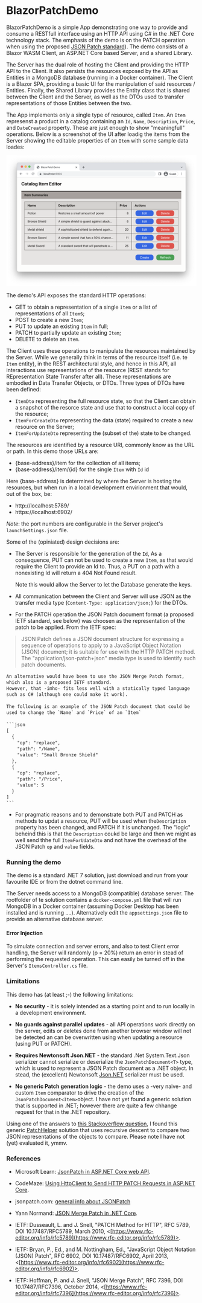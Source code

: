 # BlazorPatchDemo

BlazorPatchDemo is a simple App demonstrating one way to provide and consume a RESTfull interface using an HTTP API using C# in the .NET Core technology stack. The emphasis of the demo is on  the PATCH operation when using the proposed [JSON Patch standard](https://www.rfc-editor.org/info/rfc6902)). The demo consists of a Blazor WASM Client, an ASP.NET Core based Server, and a shared Library.

The Server has the dual role of hosting the Client and providing the HTTP API to the Client. It also persists the resources exposed by the API as Entities in a MongoDB database (running in a Docker container). The Client is a Blazor SPA, providing a basic UI for the manipulation of said resources / Entities. Finally, the Shared Library provides the Entity class that is shared between the Client and the Server, as well as the DTOs used to transfer representations of those Entities between the two. 

The App implements only a single type of resource, called `Item`. An `Item` represenst a product in a catalog containing an `Id`, `Name`, `Description`, `Price`, and `DateCreated` property. These are just enough to show "meaningfull" operations.
Below is a screenshot of the UI after loadig the items from the Server showing the editable properties of an `Item` with some sample data loades:

![](./Documentation/Screenshots/00_Editor_small.png)

The demo's API exposes the standard HTTP operations:

* GET to obtain a representation of a single `Item` or a list of representations of all `Item`s;
* POST to create a new `Item`;
* PUT to update an existing `Item` in full;
* PATCH to partially update an existing `Item`;
* DELETE to delete an `Item`.

The Client uses these operations to manipulate the resources maintained by the Server.
While we generally think in terms of the resource itself (i.e. te `Item` entity), in the REST architectural style, and hence in this API, all interactions use representations of the resource (REST stands for REpresentation State Transfer after all). 
These representations are embodied in Data Transfer Objects, or DTOs. Three types of DTOs have been defined:

* `ItemDto` representing the full resource state, so that the Client can obtain a snapshot of the resorce state and use that to construct a local copy of the resource;
* `ItemForCreateDto` representing the data (state) required to create a new resource on the Server;
* `ItemForUpdateDto` representing the (subset of the) state to be changed. 

The resources are identified by a resource URI, commonly know as the URL or path. In this demo those URLs are:

* {base-address}/item for the collection of all items;
* {base-address}/item/{id} for the single `Item` with `Id` id

Here {base-address} is determined by where the Server is hosting the resources, but when run in a local development envirionment that would, out of the box, be:

* http://localhost:5789/
* https://localhost:6902/ 

_Note_: the port numbers are configurable in the Server project's `launchSettings.json` file.

Some of the (opiniated) design decisions are:

* The Server is responsible for the generation of the `Id`, As a consequence, PUT can not be used to create a new `Item`, as that would require the Client to provide an Id to. Thus, a PUT on a path with a nonexisting Id will return a 404 Not Found result.

    Note this would allow the Server to let the Database generate the keys.

* All communication between the Client and Server will use JSON as the transfer media type (`Content-Type: application/json;`) for the DTOs.

* For the PATCH operation the JSON Patch document format (a proposed IETF standard, see below) was choosen as the representation of the patch to be applied. From the IETF spec:
>    JSON Patch defines a JSON document structure for expressing a
>    sequence of operations to apply to a JavaScript Object Notation
>    (JSON) document; it is suitable for use with the HTTP PATCH method.
>    The "application/json-patch+json" media type is used to identify such
>    patch documents.

    An alternative would have been to use the JSON Merge Patch format, which also is a proposed IETF standard.
    However, that -imho- fits less well with a statically typed language such as C# (although one could make it work).

    The following is an example of the JSON Patch document that could be used to change the `Name` and `Price` of an `Item`

    ```json
    [
      {
        "op": "replace",
        "path": "/Name",
        "value": "Small Bronze Shield"
      },
      {
        "op": "replace",
        "path": "/Price",
        "value": 5
      }
    ]
    ```
* For pragmatic reasons and to demonstrate both PUT and PATCH as methods to updat a resource, PUT will be used when the`Description` property has been changed, and PATCH if it is unchanged.
The "logic" beheind this is that the `Description` coukd be large and then we might as well send thhe full `ItemForUdateDto` and not have the overhead of the JSON Patch `op` and `value` fields.

### Running the demo

The demo is a standard .NET 7 solution, just download and run from your favourite IDE or from the dotnet command line.

The Server needs access to a MongoDB (compatible) database server. The rootfolder of te solution contains a `docker-compose.yml` file that will run MongoDB in a Docker container (assuming Docker Desktop has been installed and is running ....).
Alternatively edit the `appsettings.json` file to provide an alternative database server.

#### Error Injection

To simulate connection and server errors, and also to test Client error handling, 
the Server will randomly (p = 20%) return an error in stead of performing the requested operation.
This can easily be turned off in the Server's `ItemsController.cs` file.

### Limitations

This demo has (at least ;-) the following limitations:

* **No security** - it is solely intended as a starting point and to run locally in a development environment.

* **No guards against parallel updates** - all API operations work directly on the server, edits or deletes done from another browser window will not be detected an can be overwritten using when updating a resource (using PUT or PATCH).

* **Requires Newtonsoft Json.NET** - the standard .Net System.Text.Json serializer cannot serialize or deserialize the `JsonPatchDocument<T>` type, which is used to represent a JSON Patch document as a .NET object. In stead, the (excellent) Newtonsoft [Json.NET](https://www.newtonsoft.com/json/help/html/Introduction.htm) serializer must be used.

* **No generic Patch generation logic** - the demo uses a -very naive- and custom `Item` comparator to drive the creation of the `JsonPatchDocument<Item>`object.
I have not yet found a generic solution that is supported in .NET; however there are quite a few chhange request for that in the .NET repository.

Using one of the answers to [this Stackoverflow question](https://stackoverflow.com/questions/43692053/how-can-i-create-a-jsonpatchdocument-from-comparing-two-c-sharp-objects#50011301), I found this generic [PatchHelper](https://gist.github.com/yww325/b71563462cb5b5f2ea29e0143634bebe) solution that uses recursive descent to compare two JSON representations of the objects to compare. Please note I have not (yet) evaluated it, ymmv.

### References

* Microsoft Learn: [JsonPatch in ASP.NET Core web API](https://learn.microsoft.com/en-us/aspnet/core/web-api/jsonpatch?view=aspnetcore-7.0).

* CodeMaze: [Using HttpClient to Send HTTP PATCH Requests in ASP.NET Core](https://code-maze.com/using-httpclient-to-send-http-patch-requests-in-asp-net-core/).

* jsonpatch.com: [general info about JSONPatch](https://jsonpatch.com/)

* Yann Normand: [JSON Merge Patch in .NET Core](https://dev.to/onlyann/json-merge-patch-in-net-core-2g7e).

* IETF: Dusseault, L. and J. Snell, "PATCH Method for HTTP", RFC 5789, DOI 10.17487/RFC5789, March 2010, <[https://www.rfc-editor.org/info/rfc5789](https://www.rfc-editor.org/info/rfc5789)>.

* IETF: Bryan, P., Ed., and M. Nottingham, Ed., "JavaScript Object Notation (JSON) Patch", RFC 6902, DOI 10.17487/RFC6902, April 2013, <[https://www.rfc-editor.org/info/rfc6902](https://www.rfc-editor.org/info/rfc6902)>.

* IETF: Hoffman, P. and J. Snell, "JSON Merge Patch", RFC 7396, DOI 10.17487/RFC7396, October 2014, <[https://www.rfc-editor.org/info/rfc7396](https://www.rfc-editor.org/info/rfc7396)>.


